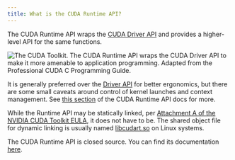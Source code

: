 ```yaml
---
title: What is the CUDA Runtime API?
---
```


The CUDA Runtime API wraps the
[CUDA Driver API](/gpu-glossary/host-software/cuda-driver-api) and provides a
higher-level API for the same functions.

![The CUDA Toolkit. The CUDA Runtime API wraps the CUDA Driver API to make it more amenable to application programming. Adapted from the *Professional CUDA C Programming Guide*.](themed-image://cuda-toolkit.svg)

It is generally preferred over the
[Driver API](/gpu-glossary/host-software/cuda-driver-api) for better ergonomics,
but there are some small caveats around control of kernel launches and context
management. See
[this section](https://docs.nvidia.com/cuda/cuda-runtime-api/driver-vs-runtime-api.html#driver-vs-runtime-api)
of the CUDA Runtime API docs for more.

While the Runtime API may be statically linked, per
[Attachment A of the NVIDIA CUDA Toolkit EULA](https://docs.nvidia.com/cuda/eula/index.html#attachment-a),
it does not have to be. The shared object file for dynamic linking is usually
named [libcudart.so](/gpu-glossary/host-software/libcudart) on Linux systems.

The CUDA Runtime API is closed source. You can find its documentation
[here](https://docs.nvidia.com/cuda/cuda-runtime-api/index.html).
